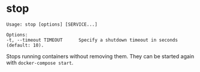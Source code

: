 <!--[metadata]>
+++
title = "stop"
description = "Stops running containers without removing them. "
keywords = ["fig, composition, compose, docker, orchestration, cli, stop"]
[menu.main]
parent = "smn_compose_cli"
+++
<![end-metadata]-->

# stop

```
Usage: stop [options] [SERVICE...]

Options:
-t, --timeout TIMEOUT      Specify a shutdown timeout in seconds (default: 10).
```

Stops running containers without removing them. They can be started again with
`docker-compose start`.
